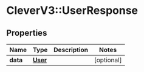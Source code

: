 # CleverV3::UserResponse

## Properties
Name | Type | Description | Notes
------------ | ------------- | ------------- | -------------
**data** | [**User**](User.md) |  | [optional] 

